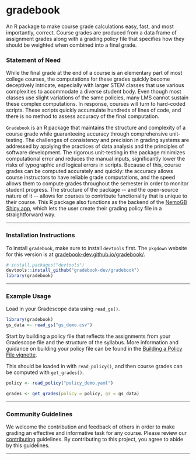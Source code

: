 # gradebook

An R package to make course grade calculations easy, fast, and most importantly,
correct. Course grades are produced from a data frame of assignment grades along
with a grading policy file that specifies how they should be weighted when
combined into a final grade.

### Statement of Need

While the final grade at the end of a course is an elementary part of most
college courses, the computations for these grades quickly become deceptively
intricate, especially with larger STEM classes that use various complexities to
accommodate a diverse student body. Even though most classes use slight
variations of the same policies, many LMS cannot sustain these complex
computations. In response, courses will turn to hard-coded scripts. These scripts
quickly accumulate hundreds of lines of code, and there is no method to assess
accuracy of the final computation. 

`Gradebook` is an R package that maintains the structure and complexity of a
course grade while guaranteeing accuracy through comprehensive unit-testing. The
challenges of consistency and precision in grading systems are addressed by
applying the practices of data analysis and the principles of software development.
The rigorous unit-testing in the package minimizes computational error and
reduces the manual inputs, significantly lower the risks of typographic and
logical errors in scripts. Because of this, course grades can be computed accurately and
quickly: the accuracy allows course instructors to have reliable grade
computations, and the speed allows them to compute grades throughout the semester
in order to monitor student progress. The structure of the package -- and the
open-source nature of it -- allows for courses to contribute functionality that
is unique to their course. This R package also functions as the backend of the
[NemoGB Shiny app](https://github.com/gradebook-dev/gradebook-app.git), which lets the user create their grading policy file in a
straightforward way. 

------------------------------------------------------------------------

### Installation Instructions

To install `gradebook`, make sure to install `devtools` first. The `pkgdown` website for this version is at [gradebook-dev.github.io/gradebook/](https://gradebook-dev.github.io/gradebook/).

``` r
# install.packages("devtools")
devtools::install_github("gradebook-dev/gradebook")
library(gradebook)
```

------------------------------------------------------------------------

### Example Usage

Load in your Gradescope data using `read_gs()`.
```r
library(gradebook)
gs_data <- read_gs("gs_demo.csv")
```

Start by building a policy file that reflects the assignments from your Gradescope file and the structure of the syllabus. 
More information and guidance on building your policy file can be found in the [Building a Policy File vignette](https://gradebook-dev.github.io/gradebook/articles/policy-files.html).

This should be loaded in with `read_policy()`, and then course grades can be computed with `get_grades()`.
```r
policy <- read_policy("policy_demo.yaml")

grades <- get_grades(policy = policy, gs = gs_data)
```

------------------------------------------------------------------------

### Community Guidelines

We welcome the contribution and feedback of others in order to make grading an effective and informative task for any course. Please review our
[contributing](https://github.com/gradebook-dev/gradebook/blob/main/CONTRIBUTING.md) guidelines. By contributing to this project, you agree to abide by this guidelines.

------------------------------------------------------------------------

